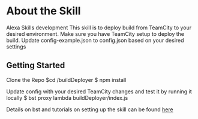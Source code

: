 
#  About the Skill
Alexa Skills development
This skill is to deploy build from TeamCity to your desired environment.
Make sure you have TeamCity setup to deploy the build.
Update config-example.json to config.json based on your desired settings

## Getting Started
Clone the Repo
$cd /buildDeployer
$ npm install

Update config with your desired TeamCity changes
and test it by running it locally
$ bst proxy lambda buildDeployer/index.js

Details on bst and tutorials on setting up the skill can be found [here](https://github.com/bespoken/bst)
